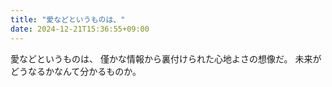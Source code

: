 ```yaml
---
title: "愛などというものは、"
date: 2024-12-21T15:36:55+09:00
---
```

愛などというものは、
僅かな情報から裏付けられた心地よさの想像だ。
未来がどうなるかなんて分かるものか。
